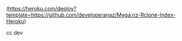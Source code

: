 

(https://heroku.com/deploy?template=https://github.com/developeranaz/Mega.nz-Rclone-Index-Heroku)


cc dev
